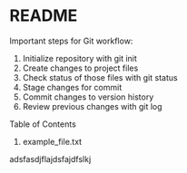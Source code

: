 # README #

Important steps for Git workflow:

1. Initialize repository with git init
2. Create changes to project files
3. Check status of those files with git status
4. Stage changes for commit
5. Commit changes to version history
6. Review previous changes with git log


Table of Contents
1. example_file.txt


adsfasdjflajdsfajdfslkj

